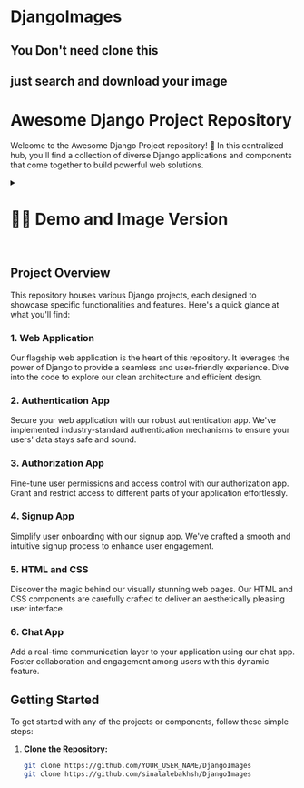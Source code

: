 # DjangoImages

## You Don't need clone this
## just search and download your image

# Awesome Django Project Repository

Welcome to the Awesome Django Project repository! 🚀 In this centralized hub, you'll find a collection of diverse Django applications and components that come together to build powerful web solutions.


<details>
  <summary>
    <h1>🔻🔻 Demo and Image Version</h>
  </summary>


<summary>
  <h4>DjangoImage:Practice7 (1to24)</h4>
</summary>
  <p align="center">
    <img src="https://github.com/sinalalebakhsh/DjangoImages/blob/main/01-Basic/121-Django/Screenshot%20from%202023-11-28%2000-25-39.png" width="250" alt="Image 1">
  </p>


<summary>
  <h4>DjangoImage:Practice8 Authentication System (1-...)</h4>
</summary>
  <p align="center">
    <img src="https://github.com/sinalalebakhsh/DjangoImages/blob/main/01-Basic/121-Django/Practice_01-30/Practice-08/Practive_08%20Image-01%20Authentication%20System%20_Login/A1/B1/Screenshot%20from%202023-11-28%2012-19-58.png" width="250" alt="Image 2">
    <img src="https://github.com/sinalalebakhsh/DjangoImages/blob/main/01-Basic/121-Django/Practice_01-30/Practice-08/Practive_08%20Image-01%20Authentication%20System%20_Login/A1/B1/Screenshot%20from%202023-11-28%2014-45-28.png" width="250" alt="Image 3">
    <img src="https://github.com/sinalalebakhsh/DjangoImages/blob/main/01-Basic/121-Django/Practice_01-30/Practice-11%20Book%20Store/Image-15%20The%20site%20Beautification/Screenshot%20from%202023-12-16%2006-13-01.png" width="250" alt="Image 3">
  </p>

<summary>
    💠 121 >> Practice11 Image-16 Add Image to Web App 
</summary>
  <p align="center">
      <img src="https://github.com/sinalalebakhsh/DjangoImages/blob/main/01-Basic/121-Django/Practice_01-30/Practice-11%20Book%20Store/Image-16%20Add%20Image%20to%20Web%20App/Screenshot%20from%202023-12-17%2006-46-55.png" width="250" alt="Image 2">
      <img src="" width="250" alt="Image 2">
      <img src="" width="250" alt="Image 2">
      <img src="" width="250" alt="Image 2">
  </p>


</details>


<br>

## Project Overview

This repository houses various Django projects, each designed to showcase specific functionalities and features. Here's a quick glance at what you'll find:

### 1. Web Application

Our flagship web application is the heart of this repository. It leverages the power of Django to provide a seamless and user-friendly experience. Dive into the code to explore our clean architecture and efficient design.

### 2. Authentication App

Secure your web application with our robust authentication app. We've implemented industry-standard authentication mechanisms to ensure your users' data stays safe and sound.

### 3. Authorization App

Fine-tune user permissions and access control with our authorization app. Grant and restrict access to different parts of your application effortlessly.

### 4. Signup App

Simplify user onboarding with our signup app. We've crafted a smooth and intuitive signup process to enhance user engagement.

### 5. HTML and CSS

Discover the magic behind our visually stunning web pages. Our HTML and CSS components are carefully crafted to deliver an aesthetically pleasing user interface.

### 6. Chat App

Add a real-time communication layer to your application using our chat app. Foster collaboration and engagement among users with this dynamic feature.

## Getting Started

To get started with any of the projects or components, follow these simple steps:

1. **Clone the Repository:**
   ```bash
   git clone https://github.com/YOUR_USER_NAME/DjangoImages
   git clone https://github.com/sinalalebakhsh/DjangoImages
   ```